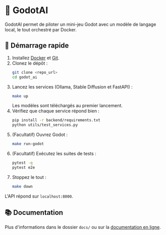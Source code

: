 # 🤖 GodotAI

GodotAI permet de piloter un mini-jeu Godot avec un modèle de langage local, le tout orchestré par Docker.

## 🚀 Démarrage rapide
1. Installez [Docker](https://docs.docker.com/get-docker/) et [Git](https://git-scm.com/).
2. Clonez le dépôt :
   ```bash
   git clone <repo_url>
   cd godot_ai
   ```
3. Lancez les services (Ollama, Stable Diffusion et FastAPI) :
   ```bash
   make up
   ```
   Les modèles sont téléchargés au premier lancement.
4. Vérifiez que chaque service répond bien :
   ```bash
   pip install -r backend/requirements.txt
   python utils/test_services.py
   ```
5. (Facultatif) Ouvrez Godot :
   ```bash
   make run-godot
   ```
6. (Facultatif) Exécutez les suites de tests :
   ```bash
   pytest -q
   pytest e2e
   ```
7. Stoppez le tout :
   ```bash
   make down
   ```

L'API répond sur `localhost:8000`.

## 📚 Documentation
Plus d'informations dans le dossier `docs/` ou sur la [documentation en ligne](https://ezpk.github.io/GodotAI).
